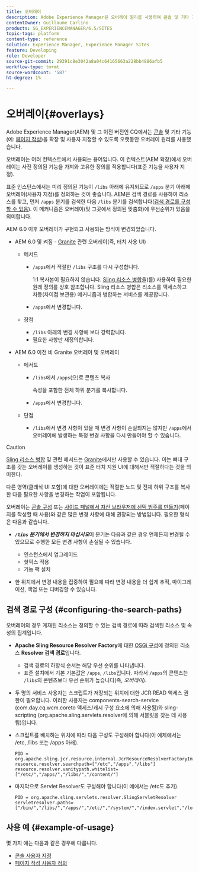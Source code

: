 ```yaml
---
title: 오버레이
description: Adobe Experience Manager은 오버레이 원리를 사용하여 콘솔 및 기타 기능을 확장하고 사용자 정의할 수 있습니다.
contentOwner: Guillaume Carlino
products: SG_EXPERIENCEMANAGER/6.5/SITES
topic-tags: platform
content-type: reference
solution: Experience Manager, Experience Manager Sites
feature: Developing
role: Developer
source-git-commit: 29391c8e3042a8a04c64165663a228bb4886afb5
workflow-type: tm+mt
source-wordcount: '587'
ht-degree: 1%

---
```


# 오버레이{#overlays}

Adobe Experience Manager(AEM) 및 그 이전 버전인 CQ에서는 [콘솔](/help/sites-developing/customizing-consoles-touch.md) 및 기타 기능(예: [페이지 작성](/help/sites-developing/customizing-page-authoring-touch.md))을 확장 및 사용자 지정할 수 있도록 오랫동안 오버레이 원리를 사용했습니다.

오버레이는 여러 컨텍스트에서 사용되는 용어입니다. 이 컨텍스트(AEM 확장)에서 오버레이는 사전 정의된 기능을 가져와 고유한 정의를 적용합니다(표준 기능을 사용자 지정).

표준 인스턴스에서는 미리 정의된 기능이 `/libs` 아래에 유지되므로 `/apps` 분기 아래에 오버레이(사용자 지정)를 정의하는 것이 좋습니다. AEM은 검색 경로를 사용하여 리소스를 찾고, 먼저 `/apps` 분기를 검색한 다음 `/libs` 분기를 검색합니다([검색 경로를 구성할 수 있음](#configuring-the-search-paths)). 이 메커니즘은 오버레이(및 그곳에서 정의된 맞춤화)에 우선순위가 있음을 의미합니다.

AEM 6.0 이후 오버레이가 구현되고 사용되는 방식이 변경되었습니다.

* AEM 6.0 및 켜짐 - [Granite](https://developer.adobe.com/experience-manager/reference-materials/6-5/granite-ui/api/jcr_root/libs/granite/ui/index.html) 관련 오버레이(즉, 터치 사용 UI)

   * 메서드

      * `/apps`에서 적절한 `/libs` 구조를 다시 구성합니다.

        1:1 복사본이 필요하지 않습니다. [Sling 리소스 병합](/help/sites-developing/sling-resource-merger.md)을(를) 사용하여 필요한 원래 정의를 상호 참조합니다. Sling 리소스 병합은 리소스를 액세스하고 차등(차이점 보관용) 메커니즘과 병합하는 서비스를 제공합니다.

      * `/apps`에서 변경합니다.

   * 장점

      * `/libs` 아래의 변경 사항에 보다 강력합니다.
      * 필요한 사항만 재정의합니다.

* AEM 6.0 이전 비 Granite 오버레이 및 오버레이

   * 메서드

      * `/libs`에서 `/apps`(으)로 콘텐츠 복사

        속성을 포함한 전체 하위 분기를 복사합니다.

      * `/apps`에서 변경합니다.

   * 단점

      * `/libs`에서 변경 사항이 있을 때 변경 사항이 손실되지는 않지만 `/apps`에서 오버레이에 발생하는 특정 변경 사항을 다시 만들어야 할 수 있습니다.

>[!CAUTION]
>
>[Sling 리소스 병합](/help/sites-developing/sling-resource-merger.md) 및 관련 메서드는 [Granite](https://developer.adobe.com/experience-manager/reference-materials/6-5/granite-ui/api/jcr_root/libs/granite/ui/index.html)에서만 사용할 수 있습니다. 이는 뼈대 구조를 갖는 오버레이를 생성하는 것이 표준 터치 지원 UI에 대해서만 적절하다는 것을 의미한다.
>
>다른 영역(클래식 UI 포함)에 대한 오버레이에는 적절한 노드 및 전체 하위 구조를 복사한 다음 필요한 사항을 변경하는 작업이 포함됩니다.

오버레이는 [콘솔 구성](/help/sites-developing/customizing-consoles-touch.md#create-a-custom-console) 또는 [사이드 패널에서 자산 브라우저에 선택 범주를 만들기](/help/sites-developing/customizing-page-authoring-touch.md#add-new-selection-category-to-asset-browser)(페이지를 작성할 때 사용)와 같은 많은 변경 사항에 대해 권장되는 방법입니다. 필요한 형식은 다음과 같습니다.

* ***`/libs` 분기에서 변경하지 마십시오***이 분기는 다음과 같은 경우 언제든지 변경될 수 있으므로 수행한 모든 변경 사항이 손실될 수 있습니다.

   * 인스턴스에서 업그레이드
   * 핫픽스 적용
   * 기능 팩 설치

* 한 위치에서 변경 내용을 집중하여 필요에 따라 변경 내용을 더 쉽게 추적, 마이그레이션, 백업 또는 디버깅할 수 있습니다.

## 검색 경로 구성 {#configuring-the-search-paths}

오버레이의 경우 게재된 리소스는 정의할 수 있는 검색 경로에 따라 검색된 리소스 및 속성의 집계입니다.

* **Apache Sling Resource Resolver Factory**&#x200B;에 대한 [OSGi 구성](/help/sites-deploying/configuring-osgi.md)에 정의된 리소스 **Resolver 검색 경로**&#x200B;입니다.

   * 검색 경로의 하향식 순서는 해당 우선 순위를 나타냅니다.
   * 표준 설치에서 기본 기본값은 `/apps`, `/libs`입니다. 따라서 `/apps`의 콘텐츠는 `/libs`의 콘텐츠보다 우선 순위가 높습니다(즉, *오버레이*).

* 두 명의 서비스 사용자는 스크립트가 저장되는 위치에 대한 JCR:READ 액세스 권한이 필요합니다. 이러한 사용자는 components-search-service (com.day.cq.wcm.coreto 액세스/캐시 구성 요소에 의해 사용됨)와 sling-scripting (org.apache.sling.servlets.resolver에 의해 서블릿을 찾는 데 사용됨)입니다.
* 스크립트를 배치하는 위치에 따라 다음 구성도 구성해야 합니다(이 예제에서는 /etc, /libs 또는 /apps 아래).

  ```
  PID = org.apache.sling.jcr.resource.internal.JcrResourceResolverFactoryImpl
  resource.resolver.searchpath=["/etc","/apps","/libs"]
  resource.resolver.vanitypath.whitelist=["/etc/","/apps/","/libs/","/content/"]
  ```

* 마지막으로 Servlet Resolver도 구성해야 합니다(이 예에서는 /etc도 추가).

  ```
  PID = org.apache.sling.servlets.resolver.SlingServletResolver
  servletresolver.paths=["/bin/","/libs/","/apps/","/etc/","/system/","/index.servlet","/login.servlet","/services/"]
  ```

## 사용 예 {#example-of-usage}

몇 가지 예는 다음과 같은 경우에 다룹니다.

* [콘솔 사용자 지정](/help/sites-developing/customizing-consoles-touch.md)
* [페이지 작성 사용자 정의](/help/sites-developing/customizing-page-authoring-touch.md)
